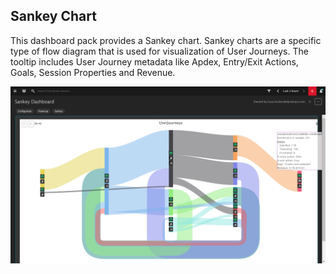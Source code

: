 ## Sankey Chart
This dashboard pack provides a Sankey chart. Sankey charts are a specific type of flow diagram that is used for visualization of User Journeys. The tooltip includes User Journey metadata like Apdex, Entry/Exit Actions, Goals, Session Properties and Revenue.

![Sankey](Sankey.png)
